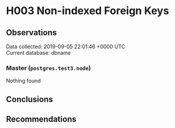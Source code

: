 # H003 Non-indexed Foreign Keys #

## Observations ##
Data collected: 2019-09-05 22:01:46 +0000 UTC  
Current database: dbname  


### Master (`postgres.test3.node`) ###



Nothing found



## Conclusions ##


## Recommendations ##

